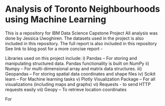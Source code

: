 # Analysis of Toronto Neighbourhoods using Machine Learning
This is a repository for IBM Data Science Capstone Project
All analysis was done by Jessica Uwoghiren.
The datasets used in the project is also included in this repository.
The full report is also included in this repository
See link to blog post for a more concise report - 

Libraries used on this project include:
i)	Pandas – For storing and manipulating structured data. Pandas functionality is built on NumPy
ii)	Numpy – For multi-dimensional array and matrix data structures. 
iii)	Geopandas – For storing spatial data coordinates and shape files
iv)	Scikit learn – For Machine learning tasks
v)	Plotly Visualization Package – For all visualizations (including maps and graphs)
vi)	Requests - to send HTTP requests easily
vii)	Geopy – To retrieve location coordinates

For 

